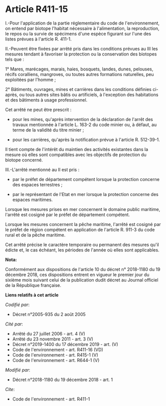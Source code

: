 # Article R411-15

I.-Pour l'application de la partie réglementaire du code de l'environnement, on entend par biotope l'habitat nécessaire à
l'alimentation, la reproduction, le repos ou la survie de spécimens d'une espèce figurant sur l'une des listes prévues à
l'article R. 411-1.

II.-Peuvent être fixées par arrêté pris dans les conditions prévues au III les mesures tendant à favoriser la protection ou
la conservation des biotopes tels que :

1° Mares, marécages, marais, haies, bosquets, landes, dunes, pelouses, récifs coralliens, mangroves, ou toutes autres
formations naturelles, peu exploitées par l'homme ;

2° Bâtiments, ouvrages, mines et carrières dans les conditions définies ci-après, ou tous autres sites bâtis ou artificiels,
à l'exception des habitations et des bâtiments à usage professionnel.

Cet arrêté ne peut être prescrit :

- pour les mines, qu'après intervention de la déclaration de l'arrêt des travaux mentionnée à l'article L. 163-2 du code
minier ou, à défaut, au terme de la validité du titre minier ;

- pour les carrières, qu'après la notification prévue à l'article R. 512-39-1.

Il tient compte de l'intérêt du maintien des activités existantes dans la mesure où elles sont compatibles avec les objectifs
de protection du biotope concerné.

III.-L'arrêté mentionné au II est pris :

- par le préfet de département compétent lorsque la protection concerne des espaces terrestres ;

- par le représentant de l'Etat en mer lorsque la protection concerne des espaces maritimes.

Lorsque les mesures prises en mer concernent le domaine public maritime, l'arrêté est cosigné par le préfet de département
compétent.

Lorsque les mesures concernent la pêche maritime, l'arrêté est cosigné par le préfet de région compétent en application de
l'article R. 911-3 du code rural et de la pêche maritime.

Cet arrêté précise le caractère temporaire ou permanent des mesures qu'il édicte et, le cas échéant, les périodes de l'année
où elles sont applicables.

**Nota:**

Conformément aux dispositions de l'article 10 du décret n° 2018-1180 du 19 décembre 2018, ces dispositions entrent en vigueur
le premier jour du sixième mois suivant celui de la publication dudit décret au Journal officiel de la République française.

**Liens relatifs à cet article**

_Codifié par_:

  - Décret n°2005-935 du 2 août 2005

_Cité par_:

  - Arrêté du 27 juillet 2006 - art. 4 (V)
  - Arrêté du 23 novembre 2011 - art. 3 (V)
  - Décret n°2019-1400 du 17 décembre 2019 - art. (V)
  - Code de l'environnement - art. R411-16 (VD)
  - Code de l'environnement - art. R415-1 (V)
  - Code de l'environnement - art. R644-1 (V)

_Modifié par_:

  - Décret n°2018-1180 du 19 décembre 2018 - art. 1

_Cite_:

  - Code de l'environnement - art. R411-1
